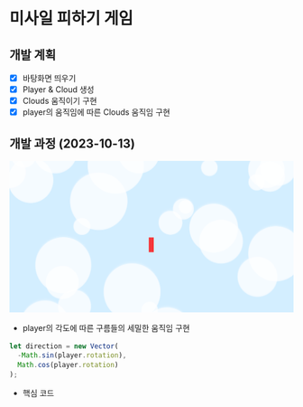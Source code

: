 # 미사일 피하기 게임

## 개발 계획

- [x] 바탕화면 띄우기
- [x] Player & Cloud 생성
- [x] Clouds 움직이기 구현
- [x] player의 움직임에 따른 Clouds 움직임 구현

## 개발 과정 (2023-10-13)

<img src="./screen01.png" width="800">

- player의 각도에 따른 구름들의 세밀한 움직임 구현

```js
let direction = new Vector(
  -Math.sin(player.rotation),
  Math.cos(player.rotation)
);
```

- 핵심 코드
